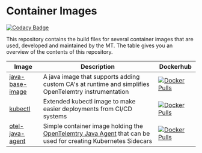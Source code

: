 # Container Images

[![Codacy Badge](https://app.codacy.com/project/badge/Grade/dd7d2f2dc4684f96b13914a14b5a73a2)](https://app.codacy.com/gh/mt-ag/container-images/dashboard?utm_source=gh&utm_medium=referral&utm_content=&utm_campaign=Badge_grade)

This repository contains the build files for several container images that are used, developed and maintained by the MT.
The table gives you an overview of the contents of this repository.

|Image|Description|Dockerhub|
|---|---|---|
|[java-base-image](./java-base-image/README.md)|A java image that supports adding custom CA's at runtime and simplifies OpenTelemtry instrumentation|[![Docker Pulls](https://img.shields.io/docker/pulls/demtag/java-base-image)](https://hub.docker.com/r/demtag/java-base-image)|
|[kubectl](./kubectl/README.md)|Extended kubectl image to make easier deployments from CI/CD systems|[![Docker Pulls](https://img.shields.io/docker/pulls/demtag/kubectl)](https://hub.docker.com/r/demtag/kubectl)|
|[otel-java-agent](./otel-java-agent/README.md)|Simple container image holding the [OpenTelemtry Java Agent](https://github.com/open-telemetry/opentelemetry-java-instrumentation) that can be used for creating Kubernetes Sidecars|[![Docker Pulls](https://img.shields.io/docker/pulls/demtag/otel-javaagent)](https://hub.docker.com/r/demtag/otel-javaagent)|
